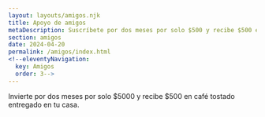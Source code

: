 ```yaml
---
layout: layouts/amigos.njk
title: Apoyo de amigos
metaDescription: Suscríbete por dos meses por solo $500 y recibe $500 en café tostado entregado en tu casa.
section: amigos
date: 2024-04-20
permalink: /amigos/index.html
<!--eleventyNavigation:
  key: Amigos
  order: 3-->
---
```


Invierte por dos meses por solo $5000 y recibe $500 en café tostado entregado en tu casa.
